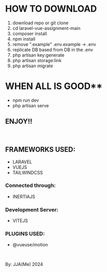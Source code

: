 


<h1>HOW TO DOWNLOAD</h1>
<ol>
    <li>download repo or git clone<br></li>
    <li>cd laravel-vue-assignment-main<br></li>
    <li>composer install<br></li>
    <li>npm install<br></li>
    <li>remove ".example" .env.example -> .env<br></li>
    <li>replicate DB based from DB in the .env<br></li>
    <li>php artisan key:generate<br></li>
    <li>php artisan storage:link<br></li>
    <li>php artisan migrate<br></li>
</ol>

<h1>WHEN ALL IS GOOD**</h1>
<ul>
    <li>npm run dev <br></li>
    <li>php artisan serve<br></li>
</ul>



<h2>ENJOY!!</h2> 
<br>





<h2>FRAMEWORKS USED:</h2>

<ul>
    <li>LARAVEL</li>
    <li>VUEJS</li>
    <li>TAILWINDCSS</li>
</ul>
<h3>Connected through:</h3>

<ul>
    <li>INERTIAJS</li>
</ul>

<h3>Development Server:</h3>

<ul>
    <li>VITEJS</li>
</ul>


<h3>PLUGINS USED:</h3>

<ul>
    <li>@vueuse/motion</li>
</ul>


<br>

 By: JJA(Me) 2024
